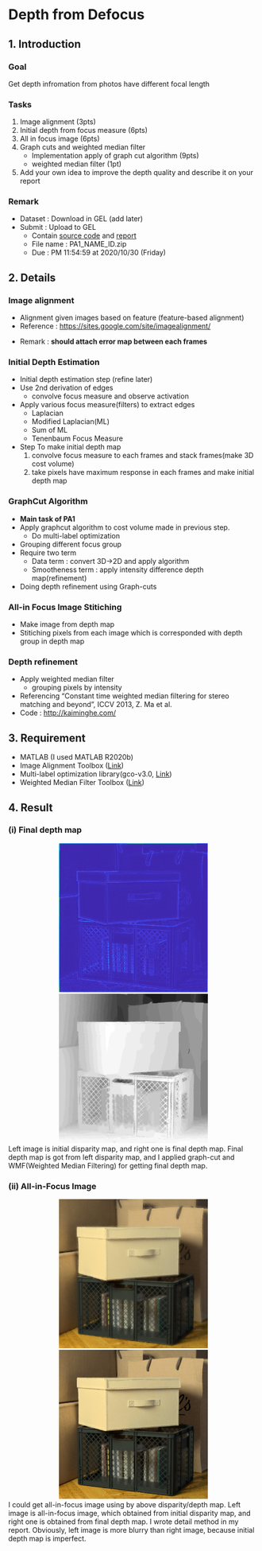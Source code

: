 # Depth from Defocus

## 1. Introduction
### Goal
Get depth infromation from photos have different focal length

### Tasks
1. Image alignment (3pts) 
2. Initial depth from focus measure (6pts)
3. All in focus image (6pts)
4. Graph cuts and weighted median filter
    - Implementation apply of graph cut algorithm (9pts)
    - weighted median filter (1pt)
5. Add your own idea to improve the depth quality and describe it on your report

### Remark
- Dataset : Download in GEL (add later)
- Submit : Upload to GEL
    - Contain <u>source code</u> and <u>report</u>
    - File name : PA1_NAME_ID.zip
    - Due : PM 11:54:59 at 2020/10/30 (Friday)
    

## 2. Details

### Image alignment
- Alignment given images based on feature (feature-based alignment)
- Reference : https://sites.google.com/site/imagealignment/

* Remark : <b>should attach error map between each frames</b> 
### Initial Depth Estimation
- Initial depth estimation step (refine later)
- Use 2nd derivation of edges
    - convolve focus measure and observe activation
- Apply various focus measure(filters) to extract edges
    - Laplacian
    - Modified Laplacian(ML)
    - Sum of ML
    - Tenenbaum Focus Measure
- Step To make initial depth map
    1. convolve focus measure to each frames and stack frames(make 3D cost volume)
    2. take pixels have maximum response in each frames and make initial depth map 

### GraphCut Algorithm
- <b>Main task of PA1</b>
- Apply graphcut algorithm to cost volume made in previous step.
    - Do multi-label optimization
- Grouping different focus group
- Require two term
     - Data term : convert 3D->2D and apply algorithm
     - Smootheness term : apply intensity difference depth map(refinement)
- Doing depth refinement using Graph-cuts

### All-in Focus Image Stitiching
- Make image from depth map
- Stitiching pixels from each image which is corresponded with depth group in depth map

### Depth refinement
- Apply weighted median filter
    - grouping pixels by intensity
- Referencing “Constant time weighted median filtering for stereo matching and beyond”,
ICCV 2013, Z. Ma et al.
- Code : http://kaiminghe.com/  


## 3. Requirement

- MATLAB (I used MATLAB R2020b)
- Image Alignment Toolbox ([Link](https://sites.google.com/site/imagealignment/home))
- Multi-label optimization library(gco-v3.0, [Link](https://vision.cs.uwaterloo.ca/code/))
- Weighted Median Filter Toolbox ([Link](http://kaiminghe.com/))

## 4. Result

### (i) Final depth map
<div align = "center">
<img src="./Readme_Images/initial_depthmap.png"  width="300" height="300">
<img src="./Readme_Images/Final_depthmap.png"  width="300" height="300">
</div>
Left image is initial disparity map, and right one is final depth map. Final depth map is got from left disparity map, and I applied graph-cut and WMF(Weighted Median Filtering) for getting final depth map.

### (ii) All-in-Focus Image
<div align = "center">
<img src="./Readme_Images/initial_allinfocus.png"  width="300" height="300">
<img src="./Readme_Images/Refined_allinfocus.png"  width="300" height="300">
</div>
I could get all-in-focus image using by above disparity/depth map. Left image is all-in-focus image, which obtained from initial disparity map, and right one is obtained from final depth map. I wrote detail method in my report.  Obviously, left image is more blurry than right image, because initial depth map is imperfect. 


